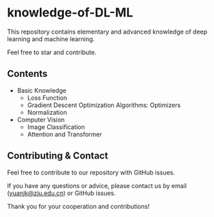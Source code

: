 # knowledge-of-DL-ML

This repository contains elementary and advanced knowledge of deep learning and machine learning.

Feel free to star and contribute.

## Contents
- Basic Knowledge
    - Loss Function
    - Gradient Descent Optimization Algorithms: Optimizers
    - Normalization
- Computer Vision
    - Image Classification
    - Attention and Transformer

## Contributing & Contact

Feel free to contribute to our repository with GitHub issues.

If you have any questions or advice, please contact us by email (yuanjk@zju.edu.cn) or GitHub issues.

Thank you for your cooperation and contributions!